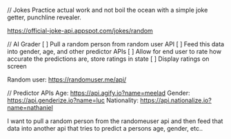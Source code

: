 // Jokes
Practice actual work and not boil the ocean with a simple joke getter, punchline revealer.

https://official-joke-api.appspot.com/jokes/random


// AI Grader
[ ] Pull a random person from random user API
[ ] Feed this data into gender, age, and other predictor APIs
[ ] Allow for end user to rate how accurate the predictions are, store ratings in state
[ ] Display ratings on screen

Random user: https://randomuser.me/api/

// Predictor APIs
Age: https://api.agify.io?name=meelad
Gender: https://api.genderize.io?name=luc
Nationality: https://api.nationalize.io?name=nathaniel

I want to pull a random person from the randomeuser api and then feed that data into another api that tries to predict a persons age, gender, etc..
